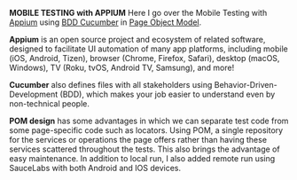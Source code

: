 **MOBILE TESTING with APPIUM**
Here I go over the Mobile Testing with [Appium](https://appium.io/docs/en/latest/) using [BDD Cucumber](https://cucumber.io/) in [Page Object Model](https://www.selenium.dev/documentation/test_practices/encouraged/page_object_models/). 

**Appium** is an open source project and ecosystem of related software, designed to facilitate UI automation of many app platforms, including mobile (iOS, Android, Tizen), browser (Chrome, Firefox, Safari), desktop (macOS, Windows), TV (Roku, tvOS, Android TV, Samsung), and more!

**Cucumber** also defines files with all stakeholders using Behavior-Driven-Development (BDD), which makes your job easier to understand even by non-technical people.

**POM design** has some advantages in which we can separate test code from some page-specific code such as locators. Using POM, a single repository for the services or operations the page offers rather than having these services scattered throughout the tests. This also brings the advantage of easy maintenance.
In addition to local run, I also added remote run using SauceLabs with both Android and IOS devices.
